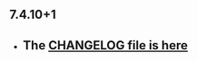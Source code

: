 ## 7.4.10+1

- ## The [CHANGELOG file is here](https://www.canardoux.xyz/tau_sound/doc/pages/flutter-sound/api/topics/changelog.html)

